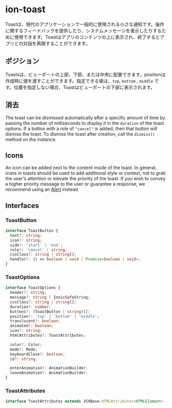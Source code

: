 # ion-toast

Toastは、現代のアプリケーションで一般的に使用される小さな通知です。操作に関するフィードバックを提供したり、システムメッセージを表示したりするために使用できます。Toastはアプリのコンテンツの上に表示され、終了するとアプリとの対話を再開することができます。

## ポジション

Toastsは、ビューポートの上部、下部、または中央に配置できます。positionは作成時に値を渡すことができます。指定できる値は、`top`, `bottom` , `middle` です。位置を指定しない場合、Toastはビューポートの下部に表示されます。

## 消去

The toast can be dismissed automatically after a specific amount of time by passing the number of milliseconds to display it in the `duration` of the toast options. If a button with a role of `"cancel"` is added, then that button will dismiss the toast. To dismiss the toast after creation, call the `dismiss()` method on the instance.

## Icons

An icon can be added next to the content inside of the toast. In general, icons in toasts should be used to add additional style or context, not to grab the user's attention or elevate the priority of the toast. If you wish to convey a higher priority message to the user or guarantee a response, we recommend using an [Alert](../alert) instead.

## Interfaces

### ToastButton

```typescript
interface ToastButton {
  text?: string;
  icon?: string;
  side?: 'start' | 'end';
  role?: 'cancel' | string;
  cssClass?: string | string[];
  handler?: () => boolean | void | Promise<boolean | void>;
}
```

### ToastOptions

```typescript
interface ToastOptions {
  header?: string;
  message?: string | IonicSafeString;
  cssClass?: string | string[];
  duration?: number;
  buttons?: (ToastButton | string)[];
  position?: 'top' | 'bottom' | 'middle';
  translucent?: boolean;
  animated?: boolean;
  icon?: string;
  htmlAttributes?: ToastAttributes;

  color?: Color;
  mode?: Mode;
  keyboardClose?: boolean;
  id?: string;

  enterAnimation?: AnimationBuilder;
  leaveAnimation?: AnimationBuilder;
}
```

### ToastAttributes
```typescript
interface ToastAttributes extends JSXBase.HTMLAttributes<HTMLElement> {}
```

